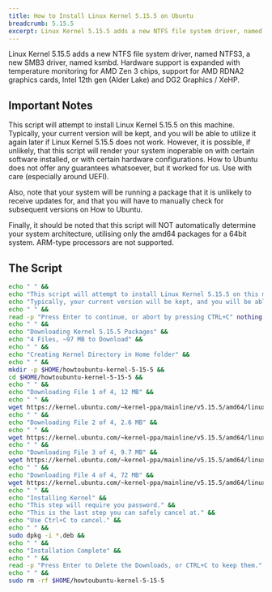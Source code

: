 ```yaml
---
title: How to Install Linux Kernel 5.15.5 on Ubuntu
breadcrumb: 5.15.5
excerpt: Linux Kernel 5.15.5 adds a new NTFS file system driver, named NTFS3, a new SMB3 driver, named ksmbd. Hardware support is expanded with temperature monitoring for AMD Zen 3 chips, support for AMD RDNA2 graphics cards, Intel 12th gen (Alder Lake) and DG2 Graphics / XeHP.
---
```


Linux Kernel 5.15.5 adds a new NTFS file system driver, named NTFS3, a new SMB3 driver, named ksmbd. Hardware support is expanded with temperature monitoring for AMD Zen 3 chips, support for AMD RDNA2 graphics cards, Intel 12th gen (Alder Lake) and DG2 Graphics / XeHP.

## Important Notes

This script will attempt to install Linux Kernel 5.15.5 on this machine. Typically, your current version will be kept, and you will be able to utilize it again later if Linux Kernel 5.15.5 does not work. However, it is possible, if unlikely, that this script will render your system inoperable on with certain software installed, or with certain hardware configurations. How to Ubuntu does not offer any guarantees whatsoever, but it worked for us. Use with care (especially around UEFI).

Also, note that your system will be running a package that it is unlikely to receive updates for, and that you will have to manually check for subsequent versions on How to Ubuntu.

Finally, it should be noted that this script will NOT automatically determine your system architecture, utilising only the amd64 packages for a 64bit system. ARM-type processors are not supported.

## The Script

```bash
echo " " &&
echo "This script will attempt to install Linux Kernel 5.15.5 on this machine." &&
echo "Typically, your current version will be kept, and you will be able to ustilise it again later if Kernel 5.15 does not work." &&
echo " " &&
read -p "Press Enter to continue, or abort by pressing CTRL+C" nothing &&
echo " " &&
echo "Downloading Kernel 5.15.5 Packages" &&
echo "4 Files, ~97 MB to Download" &&
echo " " &&
echo "Creating Kernel Directory in Home folder" &&
echo " " &&
mkdir -p $HOME/howtoubuntu-kernel-5-15-5 &&
cd $HOME/howtoubuntu-kernel-5-15-5 &&
echo " " &&
echo "Downloading File 1 of 4, 12 MB" &&
echo " " &&
wget https://kernel.ubuntu.com/~kernel-ppa/mainline/v5.15.5/amd64/linux-headers-5.15.5-051505_5.15.5-051505.202111250933_all.deb &&
echo " " &&
echo "Downloading File 2 of 4, 2.6 MB" &&
echo " " &&
wget https://kernel.ubuntu.com/~kernel-ppa/mainline/v5.15.5/amd64/linux-headers-5.15.5-051505-generic_5.15.5-051505.202111250933_amd64.deb &&
echo " " &&
echo "Downloading File 3 of 4, 9.7 MB" &&
wget https://kernel.ubuntu.com/~kernel-ppa/mainline/v5.15.5/amd64/linux-image-unsigned-5.15.5-051505-generic_5.15.5-051505.202111250933_amd64.deb &&
echo " " &&
echo "Downloading File 4 of 4, 72 MB" &&
wget https://kernel.ubuntu.com/~kernel-ppa/mainline/v5.15.5/amd64/linux-modules-5.15.5-051505-generic_5.15.5-051505.202111250933_amd64.deb &&
echo " " &&
echo "Installing Kernel" &&
echo "This step will require you password." &&
echo "This is the last step you can safely cancel at." &&
echo "Use Ctrl+C to cancel." &&
echo " " &&
sudo dpkg -i *.deb &&
echo " " &&
echo "Installation Complete" &&
echo " " &&
read -p "Press Enter to Delete the Downloads, or CTRL+C to keep them." nothing &&
echo " " &&
sudo rm -rf $HOME/howtoubuntu-kernel-5-15-5
```
